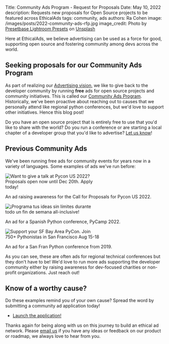 Title: Community Ads Program - Request for Proposals
Date: May 10, 2022
description: Requests new proposals for Open Source projects to be featured across EthicalAds
tags: community, ads
authors: Ra Cohen
image: /images/posts/2022-community-ads-rfp.jpg
image_credit: <span>Photo by <a href="https://unsplash.com/@presetbase?utm_source=unsplash&utm_medium=referral&utm_content=creditCopyText">Presetbase Lightroom Presets</a> on <a href=" https://unsplash.com/photos/QN6NkYi3CKs?utm_source=unsplash&utm_medium=referral&utm_content=creditCopyText">Unsplash</a></span>


Here at EthicalAds, we believe advertising can be used as a force for good, supporting open source and fostering community among devs across the world.

## Seeking proposals for our Community Ads Program

As part of realizing our [Advertising vision](https://www.ethicalads.io/advertising-vision/?ref=community-ads-rfp), we like to give back to the developer community by running **free** ads for open source projects and community initiatives.
This is called our [Community Ads Program](https://www.ethicalads.io/community-ads/?ref=community-ads-rfp).
Historically, we've been proactive about reaching out to causes that we personally attend like regional python conferences, but we'd love to support other initiatives.
Hence this blog post!

Do you have an open source project that is entirely free to use that you'd like to share with the world?
Do you run a conference or are starting a local chapter of a developer group that you'd like to advertise?
[Let us know](https://www.ethicalads.io/community-ads/?ref=community-ads-rfp)!


## Previous Community Ads

We've been running free ads for community events for years now in a variety of languages.
Some examples of ads we've run before:

<div class="postimage text-center">
  <img src="{static}../images/pages/community-ads-pycon-example.png" alt="Want to give a talk at Pycon US 2022? Proposals open now until Dec 20th. Apply today!" style="max-width: 300px">
  <p>An ad raising awareness for the Call for Proposals for Pycon US 2022.</p>
</div>

<div class="postimage text-center">
  <img src="{static}../images/posts/2022-pycamp.png" alt="¡Programa tus ideas sin límites durante todo un fin de semana all-inclusive!" style="max-width: 300px">
  <p>An ad for a Spanish Python conference, PyCamp 2022.</p>
</div>

<div class="postimage text-center">
  <img src="{static}../images/posts/2019-PyBay.png" alt="Support your SF Bay Area PyCon. Join 750+ Pythonistas in San Francisco Aug 15-18" style="max-width: 300px">
  <p>An ad for a San Fran Python conference from 2019.</p>
</div>

As you can see, these are often ads for regional technical conferences but they don't have to be!
We'd love to run more ads supporting the developer community either by raising awareness for dev-focused charities or non-profit organizations.
Just reach out!


## Know of a worthy cause?

Do these examples remind you of your own cause? Spread the word by submitting a community ad application today!

* [Launch the application!](https://www.ethicalads.io/community-ads/?ref=community-ads-rfp)



Thanks again for being along with us on this journey to build an ethical ad network.
Please [email us](mailto:ads@ethicalads.io) if you have any ideas or feedback on our product or roadmap,
we always love to hear from you.
